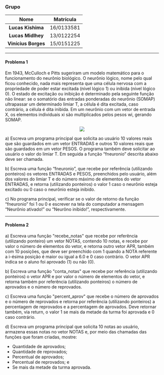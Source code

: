 ### Grupo

|Nome|Matrícula |
|:--:|:--:|
|**Lucas Kishima**|16/0133581|
|**Lucas Midlhey**|13/0122254|
|**Vinícius Borges**|15/0151225|


---
#### Problema 1

Em 1943, McCulloch e Pitts sugeriram um modelo matemático para o
funcionamento do neurônio biológico. O neurônio lógico, nome pelo qual
ficou conhecido, nada mais representa que uma célula nervosa com a
propriedade de poder estar excitada (nível lógico 1) ou inibida (nível lógico
0). O estado de excitação ou inibição é determinado pela seguinte função
não linear: se o somatório das entradas ponderadas do neurônio (SOMAP)
ultrapassar um determinado limiar T, a célula é dita excitada, caso
contrário, a célula é dita inibida. Em um neurônio com um vetor de
entrada X, os elementos individuais xi são multiplicados pelos pesos wi,
gerando SOMAP.

<p align="center"> 
<img src="https://i.imgur.com/A3WD1mj.png">
</p>

a) Escreva um programa principal que solicita ao usuário 10 valores
reais que são guardados em um vetor ENTRADAS e outros 10
valores reais que são guardados em um vetor PESOS. O programa
também deve solicitar ao usuário o valor do limiar T. Em seguida a
função “fneuronio” descrita abaixo deve ser chamada.

b) Escreva uma função “fneuronio”, que recebe por referência
(utilizando ponteiros) os vetores ENTRADAS e PESOS, preenchidos
pelo usuário, além dos valores do limiar T e do número máximo de
elementos do vetor ENTRADAS, e retorna (utilizando ponteiros) o
valor 1 caso o neurônio esteja excitado ou 0 caso o neurônio esteja
inibido.

c) No programa principal, verificar se o valor de retorno da função
“fneuronio” foi 1 ou 0 e escrever na tela do computador a
mensagem “Neurônio ativado!” ou “Neurôno inibido!”,
respectivamente.

---
#### Problema 2

a) Escreva uma função "recebe_notas" que recebe por referência
(utilizando ponteiro) um vetor NOTAS, contendo 10 notas, e
recebe por valor o número de elementos do vetor, e retorna outro
vetor APR, também com 10 posições, que deve ser preenchido
com 1 quando a NOTA referente a i-ésima posição é maior ou igual
a 6.0 e 0 caso contrário. O vetor APR indica se o aluno foi
aprovado (1) ou não (0).

b) Escreva uma função "conta_notas" que recebe por referência
(utilizando ponteiros) o vetor APR e por valor o número de
elementos do vetor, e retorna também por referência (utilizando
ponteiros) o número de aprovados e o número de reprovados.

c) Escreva uma função "percent_aprov" que recebe o número de
aprovados e o número de reprovados e retorna por referência
(utilizando ponteiros) a percentagem de reprovados e a
percentagem de aprovados. Deve retornar também, via return, o
valor 1 se mais da metade da turma foi aprovada e 0 caso
contrário.

d) Escreva um programa principal que solicita 10 notas ao usuário,
armazena essas notas no vetor NOTAS e, por meio das chamadas
das funções que foram criadas, mostre:

- Quantidade de aprovados;
- Quantidade de reprovados;
- Percentual de aprovados;
- Percentual de reprovados; e
- Se mais da metade da turma aprovada.
